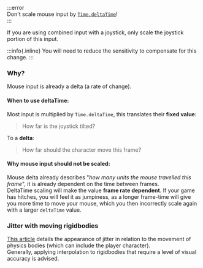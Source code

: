 
:::error  
Don't scale mouse input by [`Time.deltaTime`](https://docs.unity3d.com/ScriptReference/Time-deltaTime.html)!  
:::

If you are using combined input with a joystick, only scale the joystick portion of this input.  

:::info{.inline}
You will need to reduce the sensitivity to compensate for this change.
:::  

### Why?
Mouse input is already a delta (a rate of change).  

#### When to use deltaTime:
Most input is multiplied by `Time.deltaTime`, this translates their **fixed value**:
> How far is the joystick tilted?  

To a **delta**:

> How far should the character move this frame?  

#### Why mouse input should not be scaled:
Mouse delta already describes "_how many units the mouse travelled this frame_", it is already dependent on the time between frames.  
DeltaTime scaling will make the value **frame rate dependent**. If your game has hitches, you will feel it as jumpiness, as a longer frame-time will give you more time to move your mouse, which you then incorrectly scale again with a larger `deltaTime` value.

### Jitter with moving rigidbodies

[This article](https://www.kinematicsoup.com/news/2016/8/9/rrypp5tkubynjwxhxjzd42s3o034o8) details the appearance of jitter in relation to the movement of physics bodies (which can include the player character).  
Generally, applying interpolation to rigidbodies that require a level of visual accuracy is advised.